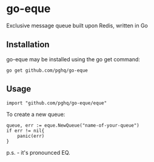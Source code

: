 # go-eque
Exclusive message queue built upon Redis, written in Go

## Installation

go-eque may be installed using the go get command:
```
go get github.com/pghq/go-eque
```
## Usage

```
import "github.com/pghq/go-eque/eque"
```

To create a new queue:

```
queue, err := eque.NewQueue("name-of-your-queue")
if err != nil{
    panic(err)
}
```


p.s. - it's pronounced EQ.